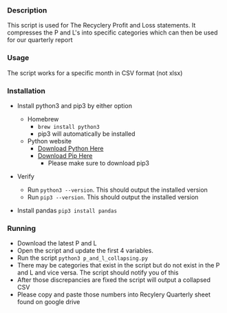 ### Description
This script is used for The Recyclery Profit and Loss statements. It compresses the P and L's into
specific categories which can then be used for our quarterly report

### Usage
The script works for a specific month in CSV format (not xlsx)

### Installation
* Install python3 and pip3 by either option
  - Homebrew
    * `brew install python3`
    * pip3 will automatically be installed
  - Python website
    * [Download Python Here](https://www.python.org/downloads/)
    * [Download Pip Here](https://pip.pypa.io/en/stable/installing/)
      - Please make sure to download pip3
* Verify
  - Run `python3 --version`. This should output the installed version
  - Run `pip3 --version`. This should output the installed version 

* Install pandas `pip3 install pandas` 

### Running
* Download the latest P and L
* Open the script and update the first 4 variables. 
* Run the script `python3 p_and_l_collapsing.py`
* There may be categories that exist in the script but do not exist in the 
  P and L and vice versa. The script should notify you of this
* After those discrepancies are fixed the script will output a collapsed CSV
* Please copy and paste those numbers into Recylery Quarterly sheet found on google drive
